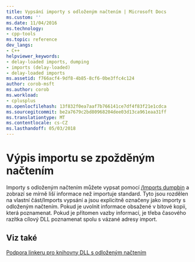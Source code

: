 ```yaml
---
title: Vypsání importy s odloženým načtením | Microsoft Docs
ms.custom: ''
ms.date: 11/04/2016
ms.technology:
- cpp-tools
ms.topic: reference
dev_langs:
- C++
helpviewer_keywords:
- delay-loaded imports, dumping
- imports (delay-loaded)
- delay-loaded imports
ms.assetid: f766acf4-9df8-4b85-8cf6-0be3ffc4c124
author: corob-msft
ms.author: corob
ms.workload:
- cplusplus
ms.openlocfilehash: 13f832f0ea7aaf7b766141ce7df4f83f21e1cdca
ms.sourcegitcommit: be2a7679c2bd80968204dee03d13ca961eaa31ff
ms.translationtype: MT
ms.contentlocale: cs-CZ
ms.lasthandoff: 05/03/2018
---
```

# <a name="dumping-delay-loaded-imports"></a>Výpis importu se zpožděným načtením
Importy s odloženým načtením můžete vypsat pomocí [/Imports dumpbin](../../build/reference/imports-dumpbin.md) a zobrazí se mírně liší informace než importuje standard. Tyto jsou rozdělen na vlastní část/Imports vypsání a jsou explicitně označeny jako importy s odloženým načtením. Pokud je uvolnit informace obsažené v bitové kopii, která poznamenat. Pokud je přítomen vazby informací, je třeba časového razítka cílový DLL poznamenat spolu s vázané adresy import.  
  
## <a name="see-also"></a>Viz také  
 [Podpora linkeru pro knihovny DLL s odloženým načtením](../../build/reference/linker-support-for-delay-loaded-dlls.md)